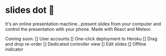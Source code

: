 # slides dot 🎉

It's an online presentation machine...present slides from your computer and control the presentation with your phone. Made with React and Meteor.

Coming soon:
[] User accounts
[] One-click deployment to Heroku
[] Drag and drop re-order
[] Dedicated controller view
[] Edit slides
[] Offline indicator

